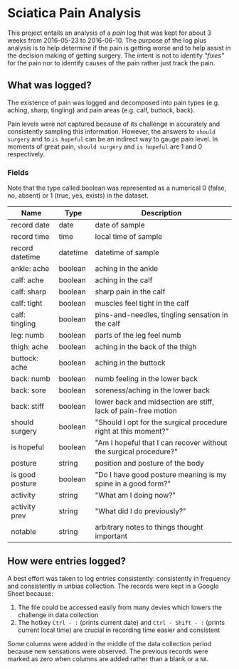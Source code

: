 # Sciatica Pain Analysis

This project entails an analysis of a *pain* log that was kept for about 3 weeks from 2016-05-23 to 2016-06-10.  The purpose of the log plus analysis is to help determine if the pain is getting worse and to help assist in the decision making of getting surgery.  The intent is not to identify *"fixes"* for the pain nor to identify causes of the pain rather just track the pain.

## What was logged?

The existence of pain was logged and decomposed into pain types (e.g. aching, sharp, tingling) and pain areas (e.g. calf, buttock, back).

Pain levels were not captured because of its challenge in accurately and consistently sampling this information.  However, the answers to `should surgery` and to `is hopeful` can be an indirect way to gauge pain level.  In moments of great pain, `should surgery` and `is hopeful` are 1 and 0 respectively.

### Fields

Note that the type called boolean was represented as a numerical 0 (false, no, absent) or 1 (true, yes, exists) in the dataset.

Name | Type | Description
--- | --- | ---
record date | date | date of sample
record time | time | local time of sample
record datetime | datetime | datetime of sample
ankle: ache	| boolean | aching in the ankle
calf: ache	| boolean | aching in the calf
calf: sharp	| boolean | sharp pain in the calf
calf: tight	| boolean | muscles feel tight in the calf
calf: tingling	| boolean | pins-and-needles, tingling sensation in the calf
leg: numb	| boolean | parts of the leg feel numb
thigh: ache	| boolean | aching in the back of the thigh
buttock: ache	| boolean | aching in the buttock
back: numb	| boolean | numb feeling in the lower back 
back: sore	| boolean | soreness/aching in the lower back
back: stiff	| boolean | lower back and midsection are stiff, lack of pain-free motion
should surgery	| boolean | "Should I opt for the surgical procedure right at this moment?"
is hopeful	| boolean | "Am I hopeful that I can recover without the surgical procedure?"
posture	| string | position and posture of the body 
is good posture	| boolean | "Do I have good posture meaning is my spine in a good form?"
activity	| string | "What am I doing now?"
activity prev	| string | "What did I do previously?"
notable | string | arbitrary notes to things thought important

## How were entries logged?

A best effort was taken to log entries consistently: consistently in frequency and consistently in unbias collection.  The records were kept in a Google Sheet because:

1. The file could be accessed easily from many devies which lowers the challenge in data collection
2. The hotkey `Ctrl - :` (prints current date) and `Ctrl - Shift - :` (prints current local time) are crucial in recording time easier and consistent

Some columns were added in the middle of the data collection period because new sensations were observed.  The previous records were marked as zero when columns are added rather than a blank or a `NA`. 
